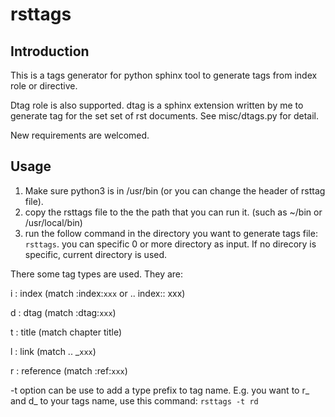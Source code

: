 # rsttags

## Introduction

This is a tags generator for python sphinx tool to generate tags from index
role or directive.

Dtag role is also supported. dtag is a sphinx extension written by me to
generate tag for the set set of rst documents. See misc/dtags.py for detail.

New requirements are welcomed.

## Usage

1. Make sure python3 is in /usr/bin (or you can change the header of rsttag file).
2. copy the rsttags file to the the path that you can run it. (such as ~/bin or
   /usr/local/bin)
3. run the follow command in the directory you want to generate tags file:
   `rsttags`. you can specific 0 or more directory as input. If no direcory is
   specific, current directory is used.

There some tag types are used. They are:

i
: index (match :index:`xxx` or .. index:: xxx)

d
: dtag (match :dtag:`xxx`)

t
: title (match chapter title)

l
: link (match .. _`xxx`)

r
: reference (match :ref:`xxx`)


-t option can be use to add a type prefix to tag name. E.g. you want to r_ and d_ to your tags name, use this command: `rsttags -t rd`